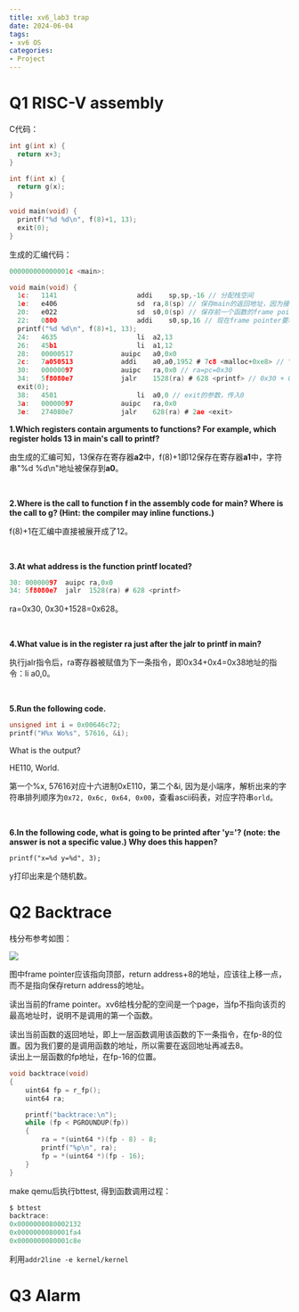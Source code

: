 ```yaml
---
title: xv6_lab3 trap
date: 2024-06-04
tags:
- xv6 OS
categories:
- Project
---
```


# Q1 RISC-V assembly

C代码：

```c
int g(int x) {
  return x+3;
}

int f(int x) {
  return g(x);
}

void main(void) {
  printf("%d %d\n", f(8)+1, 13);
  exit(0);
}
```

生成的汇编代码：

```c
000000000000001c <main>:

void main(void) {
  1c:	1141                	addi	sp,sp,-16 // 分配栈空间
  1e:	e406                	sd	ra,8(sp) // 保存main的返回地址，因为接下来要调用printf
  20:	e022                	sd	s0,0(sp) // 保存前一个函数的frame pointer
  22:	0800                	addi	s0,sp,16 // 现在frame pointer要增加16Bytes
  printf("%d %d\n", f(8)+1, 13);
  24:	4635                	li	a2,13
  26:	45b1                	li	a1,12
  28:	00000517          	auipc	a0,0x0
  2c:	7a050513          	addi	a0,a0,1952 # 7c8 <malloc+0xe8> // "%d %d\n"字符串地址
  30:	00000097          	auipc	ra,0x0 // ra=pc=0x30
  34:	5f8080e7          	jalr	1528(ra) # 628 <printf> // 0x30 + 0x5f8 = 0x628
  exit(0);
  38:	4501                	li	a0,0 // exit的参数，传入0
  3a:	00000097          	auipc	ra,0x0
  3e:	274080e7          	jalr	628(ra) # 2ae <exit>
```

**1.Which registers contain arguments to functions? For example, which register holds 13 in main's call to printf?**

由生成的汇编可知，13保存在寄存器**a2**中，f(8)+1即12保存在寄存器**a1**中，字符串"%d %d\n"地址被保存到**a0**。

</br>

**2.Where is the call to function f in the assembly code for main? Where is the call to g? (Hint: the compiler may inline functions.)**

f(8)+1在汇编中直接被展开成了12。

</br>

**3.At what address is the function printf located?**

```c
30:	00000097  auipc	ra,0x0
34:	5f8080e7  jalr	1528(ra) # 628 <printf>
```

ra=0x30, 0x30+1528=0x628。

</br>

**4.What value is in the register ra just after the jalr to printf in main?**

执行jalr指令后，ra寄存器被赋值为下一条指令，即0x34+0x4=0x38地址的指令：li a0,0。

</br>

**5.Run the following code.**

```c
unsigned int i = 0x00646c72;
printf("H%x Wo%s", 57616, &i);
```

What is the output?

HE110, World.

第一个%x, 57616对应十六进制0xE110，第二个&i, 因为是小端序，解析出来的字符串排列顺序为`0x72, 0x6c, 0x64, 0x00`，查看ascii码表，对应字符串`orld`。

</br>

**6.In the following code, what is going to be printed after 'y='? (note: the answer is not a specific value.) Why does this happen?**

`printf("x=%d y=%d", 3);`

y打印出来是个随机数。

# Q2 Backtrace

栈分布参考如图：

![](https://xyc-1316422823.cos.ap-shanghai.myqcloud.com/20240225223002.png)

<p class="note note-info">图中frame pointer应该指向顶部，return address+8的地址，应该往上移一点，而不是指向保存return address的地址。</p>

读出当前的frame pointer。xv6给栈分配的空间是一个page，当fp不指向该页的最高地址时，说明不是调用的第一个函数。

读出当前函数的返回地址，即上一层函数调用该函数的下一条指令，在fp-8的位置。因为我们要的是调用函数的地址，所以需要在返回地址再减去8。  
读出上一层函数的fp地址，在fp-16的位置。

```c
void backtrace(void)
{
	uint64 fp = r_fp();
	uint64 ra;

	printf("backtrace:\n");
	while (fp < PGROUNDUP(fp))
	{
		ra = *(uint64 *)(fp - 8) - 8;
		printf("%p\n", ra);
		fp = *(uint64 *)(fp - 16);
	}
}
```

make qemu后执行bttest, 得到函数调用过程：

```c
$ bttest
backtrace:
0x0000000080002132
0x0000000080001fa4
0x0000000080001c8e
```

利用`addr2line -e kernel/kernel`

# Q3 Alarm
